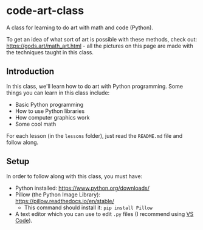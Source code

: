 # code-art-class

A class for learning to do art with math and code (Python).

To get an idea of what sort of art is possible with these methods, check out: <https://gods.art/math_art.html> - all the pictures on this page are made with the techniques taught in this class.

## Introduction

In this class, we'll learn how to do art with Python programming. Some things you can learn in this class include:

* Basic Python programming
* How to use Python libraries
* How computer graphics work
* Some cool math

For each lesson (in the `lessons` folder), just read the `README.md` file and follow along.

## Setup

In order to follow along with this class, you must have:

* Python installed: <https://www.python.org/downloads/>
* Pillow (the Python Image Library): <https://pillow.readthedocs.io/en/stable/>
    - This command should install it: `pip install Pillow`
* A text editor which you can use to edit `.py` files (I recommend using [VS Code](https://code.visualstudio.com)).



